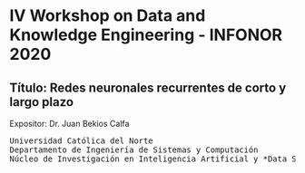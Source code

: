 # IV Workshop on Data and Knowledge Engineering - INFONOR 2020
## **Título:** Redes neuronales recurrentes de corto y largo plazo

Expositor: Dr. Juan Bekios Calfa


<pre>Universidad Católica del Norte
Departamento de Ingeniería de Sistemas y Computación
Núcleo de Investigación en Inteligencia Artificial y *Data Science*
</pre>

